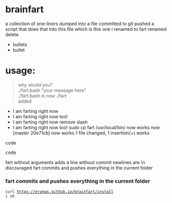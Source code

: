 # brainfart

a collection of one-liners
dumped into a file
committed to git
pushed
a script that does that
into this file
which is this one
i
renamed to fart
renamed
delete
- bullets
- bullet
# usage:
> why would you?  
./fart.bash "your message here"  
./fart.bash is now ./fart  
added
- I am farting right now
- I am farting right now too!
- I am farting right now
remove slash
- I am farting right now too!
sudo cp fart /usr/local/bin/
now works
now [master 20e71cb] now works 1 file changed, 1 insertion(+) works

code
<pre>code</pre>

fart without arguments adds a line without commit
newlines are \n discouraged
fart commits and pushes everything in the current folder
### fart commits and pushes everything in the current folder
<code>curl https://eranws.github.io/brainfart/install | sh</code>
